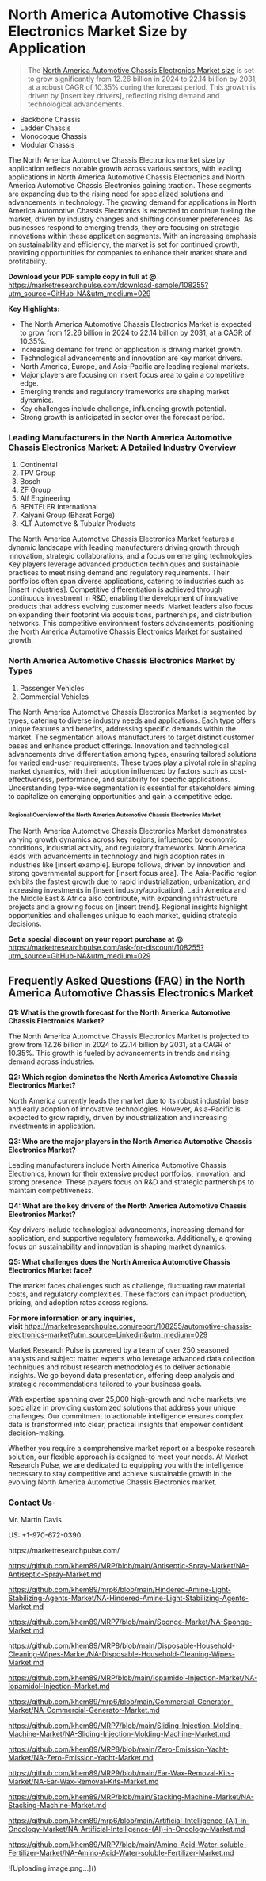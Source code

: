 <h1>North America Automotive Chassis Electronics Market&nbsp;Size by Application</h1><blockquote><p>The <a href="https://marketresearchpulse.com/download-sample/108255?utm_source=GitHub-NA&amp;utm_medium=029">North America Automotive Chassis Electronics Market size</a> is set to grow significantly from 12.26 billion in 2024 to 22.14 billion by 2031, at a robust CAGR of 10.35% during the forecast period. This growth is driven by [insert key drivers], reflecting rising demand and technological advancements.</p></blockquote><ul><li>Backbone Chassis <li> Ladder Chassis <li> Monocoque Chassis <li> Modular Chassis</li></ul><p>The North America Automotive Chassis Electronics market size by application reflects notable growth across various sectors, with leading applications in North America Automotive Chassis Electronics and North America Automotive Chassis Electronics gaining traction. These segments are expanding due to the rising need for specialized solutions and advancements in technology. The growing demand for applications in North America Automotive Chassis Electronics is expected to continue fueling the market, driven by industry changes and shifting consumer preferences. As businesses respond to emerging trends, they are focusing on strategic innovations within these application segments. With an increasing emphasis on sustainability and efficiency, the market is set for continued growth, providing opportunities for companies to enhance their market share and profitability.</p><p><strong>Download your PDF sample copy in full at @ </strong><a href="https://marketresearchpulse.com/download-sample/108255?utm_source=GitHub-NA&amp;utm_medium=029">https://marketresearchpulse.com/download-sample/108255?utm_source=GitHub-NA&amp;utm_medium=029</a></p><p><strong>Key Highlights: </strong></p><ul><li>The North America Automotive Chassis Electronics Market is expected to grow from 12.26 billion in 2024 to 22.14 billion by 2031, at a CAGR of 10.35%.</li><li>Increasing demand for trend or application is driving market growth.</li><li>Technological advancements and innovation are key market drivers.</li><li>North America, Europe, and Asia-Pacific are leading regional markets.</li><li>Major players are focusing on insert focus area to gain a competitive edge.</li><li>Emerging trends and regulatory frameworks are shaping market dynamics.</li><li>Key challenges include challenge, influencing growth potential.</li><li>Strong growth is anticipated in sector over the forecast period.</li></ul><h3>Leading Manufacturers in the North America Automotive Chassis Electronics Market: A Detailed Industry Overview</h3><ol><li>Continental</li><li>TPV Group</li><li>Bosch</li><li>ZF Group</li><li>Alf Engineering</li><li>BENTELER International</li><li>Kalyani Group (Bharat Forge)</li><li>KLT Automotive & Tubular Products</li></ol><div class="flex max-w-full flex-col flex-grow"><div class="min-h-8 text-message flex w-full flex-col items-end gap-2 whitespace-normal break-words [.text-message+&amp;]:mt-5" dir="auto" data-message-author-role="assistant" data-message-id="fd8432e4-4910-450d-b182-61b7bfb0a01f" data-message-model-slug="gpt-4o"><div class="flex w-full flex-col gap-1 empty:hidden first:pt-[3px]"><div class="markdown prose w-full break-words dark:prose-invert light"><p>The North America Automotive Chassis Electronics Market features a dynamic landscape with leading manufacturers driving growth through innovation, strategic collaborations, and a focus on emerging technologies. Key players leverage advanced production techniques and sustainable practices to meet rising demand and regulatory requirements. Their portfolios often span diverse applications, catering to industries such as [insert industries]. Competitive differentiation is achieved through continuous investment in R&amp;D, enabling the development of innovative products that address evolving customer needs. Market leaders also focus on expanding their footprint via acquisitions, partnerships, and distribution networks. This competitive environment fosters advancements, positioning the North America Automotive Chassis Electronics Market for sustained growth.</p></div></div></div></div><h3>North America Automotive Chassis Electronics Market by Types</h3><ol><li>Passenger Vehicles <li> Commercial Vehicles</li></ol><div class="flex max-w-full flex-col flex-grow"><div class="min-h-8 text-message flex w-full flex-col items-end gap-2 whitespace-normal break-words [.text-message+&amp;]:mt-5" dir="auto" data-message-author-role="assistant" data-message-id="084470be-0bb7-4664-bddf-5156b4f41249" data-message-model-slug="gpt-4o-mini"><div class="flex w-full flex-col gap-1 empty:hidden first:pt-[3px]"><div class="markdown prose w-full break-words dark:prose-invert light"><p>The North America Automotive Chassis Electronics Market is segmented by types, catering to diverse industry needs and applications. Each type offers unique features and benefits, addressing specific demands within the market. The segmentation allows manufacturers to target distinct customer bases and enhance product offerings. Innovation and technological advancements drive differentiation among types, ensuring tailored solutions for varied end-user requirements. These types play a pivotal role in shaping market dynamics, with their adoption influenced by factors such as cost-effectiveness, performance, and suitability for specific applications. Understanding type-wise segmentation is essential for stakeholders aiming to capitalize on emerging opportunities and gain a competitive edge.</p></div></div></div></div><h3><span style="font-size: 11px;">Regional Overview of the North America Automotive Chassis Electronics Market</span></h3><div class="flex max-w-full flex-col flex-grow"><div class="min-h-8 text-message flex w-full flex-col items-end gap-2 whitespace-normal break-words [.text-message+&amp;]:mt-5" dir="auto" data-message-author-role="assistant" data-message-id="e9038762-ce64-4e30-91c9-9bd413514231" data-message-model-slug="gpt-4o-mini"><div class="flex w-full flex-col gap-1 empty:hidden first:pt-[3px]"><div class="markdown prose w-full break-words dark:prose-invert light"><p>The North America Automotive Chassis Electronics Market demonstrates varying growth dynamics across key regions, influenced by economic conditions, industrial activity, and regulatory frameworks. North America leads with advancements in technology and high adoption rates in industries like [insert example]. Europe follows, driven by innovation and strong governmental support for [insert focus area]. The Asia-Pacific region exhibits the fastest growth due to rapid industrialization, urbanization, and increasing investments in [insert industry/application]. Latin America and the Middle East &amp; Africa also contribute, with expanding infrastructure projects and a growing focus on [insert trend]. Regional insights highlight opportunities and challenges unique to each market, guiding strategic decisions.</p></div></div></div></div><p><strong>Get a special discount on your report purchase at @ </strong><a href="https://marketresearchpulse.com/ask-for-discount/108255?utm_source=GitHub-NA&amp;utm_medium=029">https://marketresearchpulse.com/ask-for-discount/108255?utm_source=GitHub-NA&amp;utm_medium=029</a></p><h2>Frequently Asked Questions (FAQ) in the North America Automotive Chassis Electronics Market</h2><p><strong>Q1: What is the growth forecast for the North America Automotive Chassis Electronics Market?</strong></p><p>The North America Automotive Chassis Electronics Market is projected to grow from 12.26 billion in 2024 to 22.14 billion by 2031, at a CAGR of 10.35%. This growth is fueled by advancements in trends and rising demand across industries.</p><p><strong>Q2: Which region dominates the North America Automotive Chassis Electronics Market?</strong></p><p>North America currently leads the market due to its robust industrial base and early adoption of innovative technologies. However, Asia-Pacific is expected to grow rapidly, driven by industrialization and increasing investments in application.</p><p><strong>Q3: Who are the major players in the North America Automotive Chassis Electronics Market?</strong></p><p>Leading manufacturers include North America Automotive Chassis Electronics, known for their extensive product portfolios, innovation, and strong presence. These players focus on R&amp;D and strategic partnerships to maintain competitiveness.</p><p><strong>Q4: What are the key drivers of the North America Automotive Chassis Electronics Market?</strong></p><p>Key drivers include technological advancements, increasing demand for application, and supportive regulatory frameworks. Additionally, a growing focus on sustainability and innovation is shaping market dynamics.</p><p><strong>Q5: What challenges does the North America Automotive Chassis Electronics Market face?</strong></p><p>The market faces challenges such as challenge, fluctuating raw material costs, and regulatory complexities. These factors can impact production, pricing, and adoption rates across regions.</p><p><strong>For more information or any inquiries, visit&nbsp;</strong><a href="https://marketresearchpulse.com/report/108255/automotive-chassis-electronics-market?utm_source=Linkedin&utm_medium=029">https://marketresearchpulse.com/report/108255/automotive-chassis-electronics-market?utm_source=Linkedin&utm_medium=029</a></p><p>Market Research Pulse is powered by a team of over 250 seasoned analysts and subject matter experts who leverage advanced data collection techniques and robust research methodologies to deliver actionable insights. We go beyond data presentation, offering deep analysis and strategic recommendations tailored to your business goals.</p><p>With expertise spanning over 25,000 high-growth and niche markets, we specialize in providing customized solutions that address your unique challenges. Our commitment to actionable intelligence ensures complex data is transformed into clear, practical insights that empower confident decision-making.</p><p>Whether you require a comprehensive market report or a bespoke research solution, our flexible approach is designed to meet your needs. At Market Research Pulse, we are dedicated to equipping you with the intelligence necessary to stay competitive and achieve sustainable growth in the evolving North America Automotive Chassis Electronics market.</p><h3><strong>Contact Us-</strong></h3><p>Mr. Martin Davis</p><p>US: +1-970-672-0390</p><p>https://marketresearchpulse.com/</p><p><a href="https://github.com/khem89/MRP/blob/main/Antiseptic-Spray-Market/NA-Antiseptic-Spray-Market.md">https://github.com/khem89/MRP/blob/main/Antiseptic-Spray-Market/NA-Antiseptic-Spray-Market.md</a></p><p><a href="https://github.com/khem89/mrp6/blob/main/Hindered-Amine-Light-Stabilizing-Agents-Market/NA-Hindered-Amine-Light-Stabilizing-Agents-Market.md">https://github.com/khem89/mrp6/blob/main/Hindered-Amine-Light-Stabilizing-Agents-Market/NA-Hindered-Amine-Light-Stabilizing-Agents-Market.md</a></p><p><a href="https://github.com/khem89/MRP7/blob/main/Sponge-Market/NA-Sponge-Market.md">https://github.com/khem89/MRP7/blob/main/Sponge-Market/NA-Sponge-Market.md</a></p><p><a href="https://github.com/khem89/MRP8/blob/main/Disposable-Household-Cleaning-Wipes-Market/NA-Disposable-Household-Cleaning-Wipes-Market.md">https://github.com/khem89/MRP8/blob/main/Disposable-Household-Cleaning-Wipes-Market/NA-Disposable-Household-Cleaning-Wipes-Market.md</a></p><p><a href="https://github.com/khem89/MRP/blob/main/Iopamidol-Injection-Market/NA-Iopamidol-Injection-Market.md">https://github.com/khem89/MRP/blob/main/Iopamidol-Injection-Market/NA-Iopamidol-Injection-Market.md</a></p><p><a href="https://github.com/khem89/mrp6/blob/main/Commercial-Generator-Market/NA-Commercial-Generator-Market.md">https://github.com/khem89/mrp6/blob/main/Commercial-Generator-Market/NA-Commercial-Generator-Market.md</a></p><p><a href="https://github.com/khem89/MRP7/blob/main/Sliding-Injection-Molding-Machine-Market/NA-Sliding-Injection-Molding-Machine-Market.md">https://github.com/khem89/MRP7/blob/main/Sliding-Injection-Molding-Machine-Market/NA-Sliding-Injection-Molding-Machine-Market.md</a></p><p><a href="https://github.com/khem89/MRP8/blob/main/Zero-Emission-Yacht-Market/NA-Zero-Emission-Yacht-Market.md">https://github.com/khem89/MRP8/blob/main/Zero-Emission-Yacht-Market/NA-Zero-Emission-Yacht-Market.md</a></p><p><a href="https://github.com/khem89/MRP9/blob/main/Ear-Wax-Removal-Kits-Market/NA-Ear-Wax-Removal-Kits-Market.md">https://github.com/khem89/MRP9/blob/main/Ear-Wax-Removal-Kits-Market/NA-Ear-Wax-Removal-Kits-Market.md</a></p><p><a href="https://github.com/khem89/MRP/blob/main/Stacking-Machine-Market/NA-Stacking-Machine-Market.md">https://github.com/khem89/MRP/blob/main/Stacking-Machine-Market/NA-Stacking-Machine-Market.md</a></p><p><a href="https://github.com/khem89/mrp6/blob/main/Artificial-Intelligence-(AI)-in-Oncology-Market/NA-Artificial-Intelligence-(AI)-in-Oncology-Market.md">https://github.com/khem89/mrp6/blob/main/Artificial-Intelligence-(AI)-in-Oncology-Market/NA-Artificial-Intelligence-(AI)-in-Oncology-Market.md</a></p><p><a href="https://github.com/khem89/MRP7/blob/main/Amino-Acid-Water-soluble-Fertilizer-Market/NA-Amino-Acid-Water-soluble-Fertilizer-Market.md">https://github.com/khem89/MRP7/blob/main/Amino-Acid-Water-soluble-Fertilizer-Market/NA-Amino-Acid-Water-soluble-Fertilizer-Market.md</a></p>
![Uploading image.png…]()
